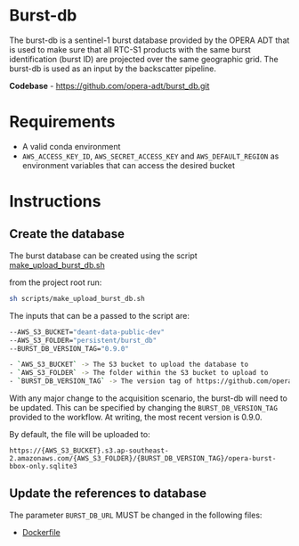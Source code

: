 # Burst-db

The burst-db is a sentinel-1 burst database provided by the OPERA ADT that is used to make sure that all RTC-S1 products with the same burst identification (burst ID) are projected over the same geographic grid. The burst-db is used as an input by the backscatter pipeline.

**Codebase** - https://github.com/opera-adt/burst_db.git


# Requirements

- A valid conda environment
- `AWS_ACCESS_KEY_ID`, `AWS_SECRET_ACCESS_KEY` and `AWS_DEFAULT_REGION` as environment variables that can access the desired bucket

# Instructions

## Create the database

The burst database can be created using the script [make_upload_burst_db.sh](../../scripts/make_upload_burst_db.sh)

from the project root run:

```bash
sh scripts/make_upload_burst_db.sh
```
The inputs that can be a passed to the script are:

```bash
--AWS_S3_BUCKET="deant-data-public-dev" 
--AWS_S3_FOLDER="persistent/burst_db"
--BURST_DB_VERSION_TAG="0.9.0"

- `AWS_S3_BUCKET` -> The S3 bucket to upload the database to
- `AWS_S3_FOLDER` -> The folder within the S3 bucket to upload to 
- `BURST_DB_VERSION_TAG` -> The version tag of https://github.com/opera-adt/burst_db.git to build the pipeline
```

With any major change to the acquisition scenario, the burst-db will need to be updated. This can be specified by changing the `BURST_DB_VERSION_TAG` provided to the workflow. At writing, the most recent version is 0.9.0.

By default, the file will be uploaded to:

`https://{AWS_S3_BUCKET}.s3.ap-southeast-2.amazonaws.com/{AWS_S3_FOLDER}/{BURST_DB_VERSION_TAG}/opera-burst-bbox-only.sqlite3`

## Update the references to database

The parameter `BURST_DB_URL` MUST be changed in the following files:

- [Dockerfile](../../Docker/Dockerfile)
